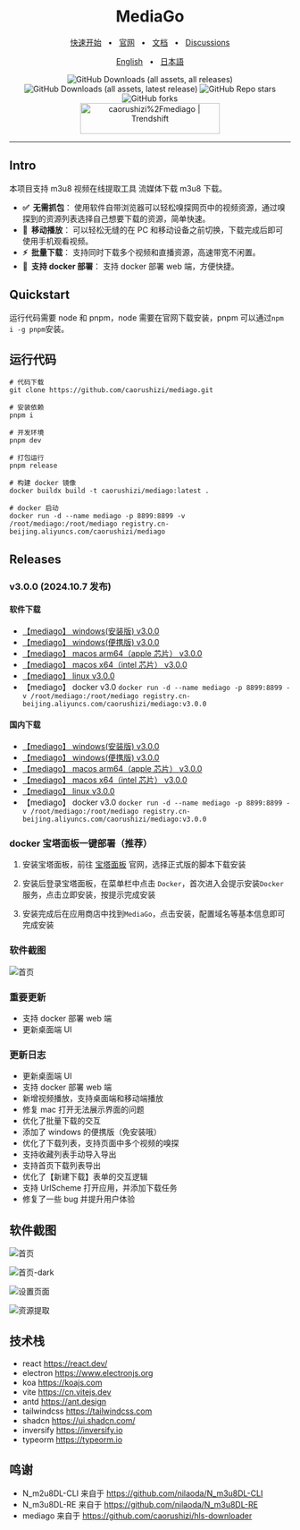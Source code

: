 <div align="center">
  <h1>MediaGo</h1>
  <a href="https://downloader.caorushizi.cn/guides.html?form=github">快速开始</a>
  <span>&nbsp;&nbsp;•&nbsp;&nbsp;</span>
  <a href="https://downloader.caorushizi.cn?form=github">官网</a>
  <span>&nbsp;&nbsp;•&nbsp;&nbsp;</span>
  <a href="https://downloader.caorushizi.cn/documents.html?form=github">文档</a>
  <span>&nbsp;&nbsp;•&nbsp;&nbsp;</span>
  <a href="https://github.com/caorushizi/mediago/discussions">Discussions</a>
  <br>

  <a href="https://github.com/caorushizi/mediago/blob/master/README.en.md">English</a>
  <span>&nbsp;&nbsp;•&nbsp;&nbsp;</span>
  <a href="https://github.com/caorushizi/mediago/blob/master/README.jp.md">日本語</a>
  <br>

  <img alt="GitHub Downloads (all assets, all releases)" src="https://img.shields.io/github/downloads/caorushizi/mediago/total">
  <img alt="GitHub Downloads (all assets, latest release)" src="https://img.shields.io/github/downloads/caorushizi/mediago/latest/total">
  <img alt="GitHub Repo stars" src="https://img.shields.io/github/stars/caorushizi/mediago">
  <img alt="GitHub forks" src="https://img.shields.io/github/forks/caorushizi/mediago">
  <br>

  <a href="https://trendshift.io/repositories/11083" target="_blank">
    <img src="https://trendshift.io/api/badge/repositories/11083" alt="caorushizi%2Fmediago | Trendshift" style="width: 250px; height: 55px;" width="250" height="55"/>
  </a>

  <hr />
</div>

## Intro

本项目支持 m3u8 视频在线提取工具 流媒体下载 m3u8 下载。

- **✅&nbsp; 无需抓包**： 使用软件自带浏览器可以轻松嗅探网页中的视频资源，通过嗅探到的资源列表选择自己想要下载的资源，简单快速。
- **📱&nbsp; 移动播放**： 可以轻松无缝的在 PC 和移动设备之前切换，下载完成后即可使用手机观看视频。
- **⚡️&nbsp; 批量下载**： 支持同时下载多个视频和直播资源，高速带宽不闲置。
- **🎉&nbsp; 支持 docker 部署**： 支持 docker 部署 web 端，方便快捷。

## Quickstart

运行代码需要 node 和 pnpm，node 需要在官网下载安装，pnpm 可以通过`npm i -g pnpm`安装。

## 运行代码

```shell
# 代码下载
git clone https://github.com/caorushizi/mediago.git

# 安装依赖
pnpm i

# 开发环境
pnpm dev

# 打包运行
pnpm release

# 构建 docker 镜像
docker buildx build -t caorushizi/mediago:latest .

# docker 启动
docker run -d --name mediago -p 8899:8899 -v /root/mediago:/root/mediago registry.cn-beijing.aliyuncs.com/caorushizi/mediago

```

## Releases

### v3.0.0 (2024.10.7 发布)

#### 软件下载

- [【mediago】 windows(安装版) v3.0.0](https://github.com/caorushizi/mediago/releases/download/v3.0.0/mediago-setup-win32-x64-3.0.0.exe)
- [【mediago】 windows(便携版) v3.0.0](https://github.com/caorushizi/mediago/releases/download/v3.0.0/mediago-portable-win32-x64-3.0.0.exe)
- [【mediago】 macos arm64（apple 芯片） v3.0.0](https://github.com/caorushizi/mediago/releases/download/v3.0.0/mediago-setup-darwin-arm64-3.0.0.dmg)
- [【mediago】 macos x64（intel 芯片） v3.0.0](https://github.com/caorushizi/mediago/releases/download/v3.0.0/mediago-setup-darwin-x64-3.0.0.dmg)
- [【mediago】 linux v3.0.0](https://github.com/caorushizi/mediago/releases/download/v3.0.0/mediago-setup-linux-amd64-3.0.0.deb)
- 【mediago】 docker v3.0 `docker run -d --name mediago -p 8899:8899 -v /root/mediago:/root/mediago registry.cn-beijing.aliyuncs.com/caorushizi/mediago:v3.0.0`

#### 国内下载

- [【mediago】 windows(安装版) v3.0.0](https://static.ziying.site/mediago/mediago-setup-win32-x64-3.0.0.exe)
- [【mediago】 windows(便携版) v3.0.0](https://static.ziying.site/mediago/mediago-portable-win32-x64-3.0.0.exe)
- [【mediago】 macos arm64（apple 芯片） v3.0.0](https://static.ziying.site/mediago/mediago-setup-darwin-arm64-3.0.0.dmg)
- [【mediago】 macos x64（intel 芯片） v3.0.0](https://static.ziying.site/mediago/mediago-setup-darwin-x64-3.0.0-beta.5.dmg)
- [【mediago】 linux v3.0.0](https://static.ziying.site/mediago/mediago-setup-linux-amd64-3.0.0.deb)
- 【mediago】 docker v3.0 `docker run -d --name mediago -p 8899:8899 -v /root/mediago:/root/mediago registry.cn-beijing.aliyuncs.com/caorushizi/mediago:v3.0.0`

### docker 宝塔面板一键部署（推荐）

1. 安装宝塔面板，前往 [宝塔面板](https://www.bt.cn/new/download.html?r=dk_mediago) 官网，选择正式版的脚本下载安装

2. 安装后登录宝塔面板，在菜单栏中点击 `Docker`，首次进入会提示安装`Docker`服务，点击立即安装，按提示完成安装

3. 安装完成后在应用商店中找到`MediaGo`，点击安装，配置域名等基本信息即可完成安装

### 软件截图

![首页](https://static.ziying.site/images/home.png)

### 重要更新

- 支持 docker 部署 web 端
- 更新桌面端 UI

### 更新日志

- 更新桌面端 UI
- 支持 docker 部署 web 端
- 新增视频播放，支持桌面端和移动端播放
- 修复 mac 打开无法展示界面的问题
- 优化了批量下载的交互
- 添加了 windows 的便携版（免安装哦）
- 优化了下载列表，支持页面中多个视频的嗅探
- 支持收藏列表手动导入导出
- 支持首页下载列表导出
- 优化了【新建下载】表单的交互逻辑
- 支持 UrlScheme 打开应用，并添加下载任务
- 修复了一些 bug 并提升用户体验

## 软件截图

![首页](https://static.ziying.site/images/home.png)

![首页-dark](https://static.ziying.site/images/home-dark.png)

![设置页面](https://static.ziying.site/images/settings.png)

![资源提取](https://static.ziying.site/images/browser.png)

## 技术栈

- react <https://react.dev/>
- electron <https://www.electronjs.org>
- koa <https://koajs.com>
- vite <https://cn.vitejs.dev>
- antd <https://ant.design>
- tailwindcss <https://tailwindcss.com>
- shadcn <https://ui.shadcn.com/>
- inversify <https://inversify.io>
- typeorm <https://typeorm.io>

## 鸣谢

- N_m2u8DL-CLI 来自于 <https://github.com/nilaoda/N_m3u8DL-CLI>
- N_m3u8DL-RE 来自于 <https://github.com/nilaoda/N_m3u8DL-RE>
- mediago 来自于 <https://github.com/caorushizi/hls-downloader>
